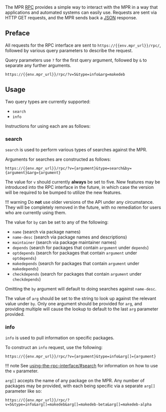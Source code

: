 The MPR [RPC](https://en.wikipedia.org/wiki/Remote_procedure_call) provides a simple way to interact with the MPR in a way that applications and automated systems can easily use. Requests are sent via HTTP GET requests, and the MPR sends back a [JSON](https://www.json.org/json-en.html) response.

## Preface
All requests for the RPC interface are sent to `https://{{env.mpr_url}}/rpc/`, followed by various query parameters to describe the request.

Query parameters use `?` for the first query argument, followed by `&` to separate any further arguments.

```
https://{{env.mpr_url}}/rpc/?v=5&type=info&arg=makedeb
```

## Usage
Two query types are currently supported:

- `search`
- `info`

Instructions for using each are as follows:

### search
`search` is used to perform various types of searches against the MPR.

Arguments for searches are constructed as follows:

```
https://{{env.mpr_url}}/rpc/?v={argument}&type=search&by={argument}&arg={argument}
```

The value for `v` should currently **always** be set to five. New features may be introduced into the RPC interface in the future, in which case the version will be required to be bumped to utilize the new features.

!!! warning
    Do **not** use older versions of the API under any circumstance. They will be completely removed in the future, with no remediation for users who are currently using them.

The value for `by` can be set to any of the following:

- `name` (search via package names)
- `name-desc` (search via package names and descriptions)
- `maintainer` (search via package maintainer names)
- `depends` (search for packages that contain `argument` under `depends`)
- `optdepends` (search for packages that contain `argument` under `optdepends`)
- `makedepends` (search for packages that contain `argument` under `makedepends`)
- `checkdepends` (search for packages that contain `argument` under `checkdepends`)

Omitting the `by` argument will default to doing searches against `name-desc`.

The value of `arg` should be set to the string to look up against the relevant value under `by`. Only one argument should be provided for `arg`, and providing multiple will cause the lookup to default to the last `arg` parameter provided.

### info
`info` is used to pull information on specific packages.

To construct an `info` request, use the following:

```
https://{{env.mpr_url}}/rpc/?v={argument}&type=info&arg[]={argument}
```

!!! note
    See [using-the-rpc-interface/#search](./#search) for information on how to use the `v` parameter.

`arg[]` accepts the name of any package on the MPR. Any number of packages may be provided, with each being specific via a separate `arg[]` parameter like so:

```
https://{{env.mpr_url}}/rpc/?v=5&type=info&arg[]=makedeb&arg[]=makedeb-beta&arg[]=makedeb-alpha
```
